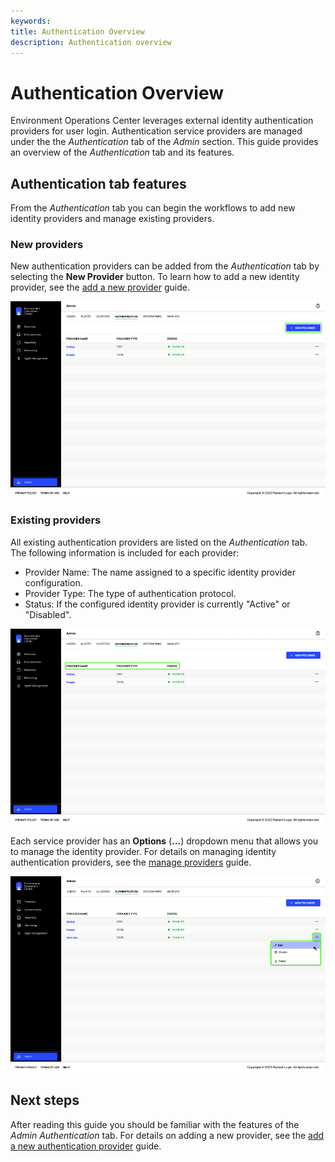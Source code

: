 ```yaml
---
keywords:
title: Authentication Overview
description: Authentication overview
---
```

# Authentication Overview

Environment Operations Center leverages external identity authentication providers for user login. Authentication service providers are managed under the the *Authentication* tab of the *Admin* section. This guide provides an overview of the *Authentication* tab and its features.

## Authentication tab features

From the *Authentication* tab you can begin the workflows to add new identity providers and manage existing providers. 

### New providers

New authentication providers can be added from the *Authentication* tab by selecting the **New Provider** button. To learn how to add a new identity provider, see the [add a new provider](add-identity-provider.md) guide.

![image description](images/overview-new-provider.png)

### Existing providers

All existing authentication providers are listed on the *Authentication* tab. The following information is included for each provider:

- Provider Name: The name assigned to a specific identity provider configuration.
- Provider Type: The type of authentication protocol.
- Status: If the configured identity provider is currently "Active" or "Disabled".

![image description](images/overview-title-bar.png)

Each service provider has an **Options** (**...**) dropdown menu that allows you to manage the identity provider. For details on managing identity authentication providers, see the [manage providers](manage-identity-providers.md) guide.

![image description](images/overview-options.png)

## Next steps

After reading this guide you should be familiar with the features of the *Admin* *Authentication* tab. For details on adding a new provider, see the [add a new authentication provider](add-identity-provider.md) guide.

